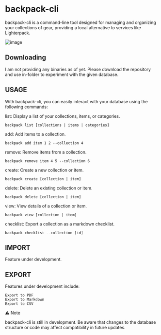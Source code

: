 # backpack-cli

backpack-cli is a command-line tool designed for managing and organizing your collections of gear, providing a local alternative to services like Lighterpack.

![image](https://github.com/user-attachments/assets/804e2197-db11-43e9-87a6-88a6f59ee2b5)

## Downloading

I am not providing any binaries as of yet. Please download the repository and use in-folder to experiment with the given database.

## USAGE

With backpack-cli, you can easily interact with your database using the following commands:

list: Display a list of your collections, items, or categories.


    backpack list [collections | items | categories]

add: Add items to a collection.


    backpack add item 1 2 --collection 4

remove: Remove items from a collection.

    backpack remove item 4 5 --collection 6

create: Create a new collection or item.

    backpack create [collection | item]

delete: Delete an existing collection or item.

    backpack delete [collection | item]

view: View details of a collection or item.


    backpack view [collection | item]

checklist: Export a collection as a markdown checklist.

    backpack checklist --collection [id]

## IMPORT

Feature under development.

## EXPORT

Features under development include:

    Export to PDF
    Export to Markdown
    Export to CSV

⚠️ Note

backpack-cli is still in development. Be aware that changes to the database structure or code may affect compatibility in future updates.
